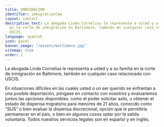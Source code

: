 ```yaml
---
title: INMIGRACION
identifier: immigrationlaw
layout: contact
description_text: La abogada Linda Cornelius le representa a usted y a su familia
  en la corte de inmigración en Baltimore, también en cualquier caso relacionado con
  USCIS.
language: spanish
icon: gavel
banner_image: "/assets/baltimore.jpg"
sitemap: true
order: 1
---
```


La abogada Linda Cornelius le representa a usted y a su familia en la corte de inmigraci&oacute;n en Baltimore, tambi&eacute;n en cualquier caso relacionado con USCIS.

En situaciones dif&iacute;ciles en las cuales usted o un ser querido se enfrentan a una posible deportaci&oacute;n, p&oacute;ngase en contacto con nosotros y evaluaremos juntos las opciones disponibles. como el poder solicitar asilo, u obtener el estado de dispensa migratorio para menores de 21 a&ntilde;os, conocido como “SIJS” o bien evaluar la dispensa discrecional, opci&oacute;n que le permitir&iacute;a permanecer en el pa&iacute;s, o bien en algunos cosos optar por la salida voluntaria. Todos nuestros servicios legales son en espa&ntilde;ol y en ingl&eacute;s.